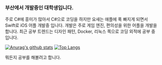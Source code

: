 ### 부산에서 개발중인 대학생입니다.
주로 C#에 흥미가 많아서 C#으로 코딩을 하지만
요새는 애플에 푹 빠지게 되면서 Swift로 iOS 어플 개발중 입니다.
개발은 주로 게임 엔진, 편의성을 위한 어플을 개발을 합니다.
최근 공부 트렌드는 디자인 패턴, Docker, 리눅스 쪽으로 코딩 외적에 공부 중 입니다.

[![Anurag's github stats](https://github-readme-stats.vercel.app/api?username=Piorosen&count_private=true)](https://github.com/Piorosen)
[![Top Langs](https://github-readme-stats.vercel.app/api/top-langs/?username=Piorosen&layout=compact&hide_border=true)](https://github.com/Piorosen) 

뭐든지 공부를 해볼려고 합니다.
